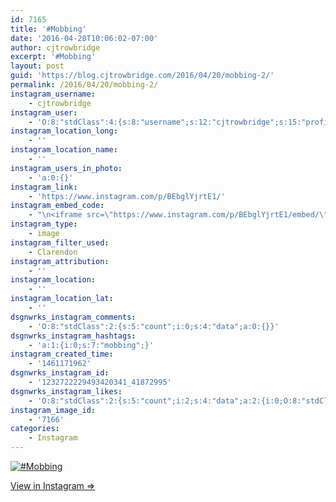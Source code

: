 ```yaml
---
id: 7165
title: '#Mobbing'
date: '2016-04-20T10:06:02-07:00'
author: cjtrowbridge
excerpt: '#Mobbing'
layout: post
guid: 'https://blog.cjtrowbridge.com/2016/04/20/mobbing-2/'
permalink: /2016/04/20/mobbing-2/
instagram_username:
    - cjtrowbridge
instagram_user:
    - 'O:8:"stdClass":4:{s:8:"username";s:12:"cjtrowbridge";s:15:"profile_picture";s:96:"https://scontent.cdninstagram.com/t51.2885-19/s150x150/12081186_1759494767611229_280555941_a.jpg";s:2:"id";s:8:"41872995";s:9:"full_name";s:13:"CJ Trowbridge";}'
instagram_location_long:
    - ''
instagram_location_name:
    - ''
instagram_users_in_photo:
    - 'a:0:{}'
instagram_link:
    - 'https://www.instagram.com/p/BEbglYjrtE1/'
instagram_embed_code:
    - "\n<iframe src=\"https://www.instagram.com/p/BEbglYjrtE1/embed/\" width=\"612\" height=\"710\" frameborder=\"0\" scrolling=\"no\" allowtransparency=\"true\" class=\"insta-image-embed\"></iframe>\n"
instagram_type:
    - image
instagram_filter_used:
    - Clarendon
instagram_attribution:
    - ''
instagram_location:
    - ''
instagram_location_lat:
    - ''
dsgnwrks_instagram_comments:
    - 'O:8:"stdClass":2:{s:5:"count";i:0;s:4:"data";a:0:{}}'
dsgnwrks_instagram_hashtags:
    - 'a:1:{i:0;s:7:"mobbing";}'
instagram_created_time:
    - '1461171962'
dsgnwrks_instagram_id:
    - '1232722229493420341_41872995'
dsgnwrks_instagram_likes:
    - 'O:8:"stdClass":2:{s:5:"count";i:2;s:4:"data";a:2:{i:0;O:8:"stdClass":4:{s:8:"username";s:11:"sexytallone";s:15:"profile_picture";s:95:"https://scontent.cdninstagram.com/t51.2885-19/s150x150/12362157_895180373933606_626157965_a.jpg";s:2:"id";s:7:"9678444";s:9:"full_name";s:11:"sexytallone";}i:1;O:8:"stdClass":4:{s:8:"username";s:10:"icareagain";s:15:"profile_picture";s:96:"https://scontent.cdninstagram.com/t51.2885-19/s150x150/12446062_921810324584175_2104432278_a.jpg";s:2:"id";s:8:"27123214";s:9:"full_name";s:0:"";}}}'
instagram_image_id:
    - '7166'
categories:
    - Instagram
---
```


[![#Mobbing](https://blog.cjtrowbridge.com/wp-content/uploads/2016/04/1461171962-1-1.jpg)](https://www.instagram.com/p/BEbglYjrtE1/)

[View in Instagram ⇒](https://www.instagram.com/p/BEbglYjrtE1/)